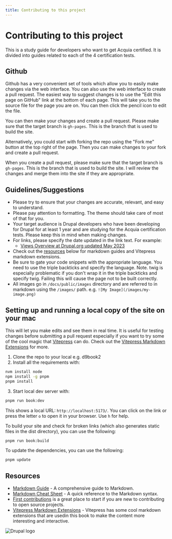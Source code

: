 ```yaml
---
title: Contributing to this project
---
```


# Contributing to this project

This is a study guide for developers who want to get Acquia certified. It is divided into guides related to each of the 4 certification tests. 



## Github
Github has a very convenient set of tools which allow you to easily make changes via the web interface. You can also use the web interface to create a pull request. The easiest way to suggest changes is to use the "Edit this page on GitHub" link at the bottom of each page. This will take you to the source file for the page you are on. You can then click the pencil icon to edit the file.

You can then make your changes and create a pull request. Please make sure that the target branch is `gh-pages`. This is the branch that is used to build the site.

Alternatively, you could start with forking the repo using the "Fork me" button at the top right of the page. Then you can make changes to your fork and create a pull request.

When you create a pull request, please make sure that the target branch is `gh-pages`. This is the branch that is used to build the site. I will review the changes and merge them into the site if they are appropriate.


## Guidelines/Suggestions

- Please try to ensure that your changes are accurate, relevant, and easy to understand.
- Please pay attention to formatting. The theme should take care of most of that for you.
- Your target audience is Drupal developers who have been developing for Drupal for at least 1 year and are studying for the Acquia certification tests. Please keep this in mind when making changes.
- For links, please specify the date updated in the link text. For example:
    - [Views Overview at Drupal.org updated May 2023](https://www.drupal.org/docs/8/core/modules/views)
- Check out the [resources](#resources) below for markdown guides and Vitepress markdown extensions.
- Be sure to gate your code snippets with the appropriate language. You need to use the triple backticks and specify the language. Note. twig is especially problematic if you don't wrap it in the triple backticks and specify twig. Failing this will cause the page not to be built correctly.
- All images go in `/docs/public/images` directory and are referred to in markdown using the `/images/` path. e.g. `![My Image](/images/my-image.png)`



## Setting up and running a local copy of the site on your mac

This will let you make edits and see them in real time. It is useful for testing changes before submitting a pull request especially if you want to try some of the cool magic that [Vitepress](https://vitepress.dev/) can do. Check out the [Vitepress Markdown Extensions](https://vitepress.dev/guide/markdown#markdown-extensions) for more.

1. Clone the repo to your local e.g. d9book2
2. Install all the requirements with:

```sh
nvm install node
npm install -g pnpm
pnpm install
```

3. Start local dev server with:

```sh
pnpm run book:dev
```

This shows a local URL: `http://localhost:5173/`. You can click on the link or press the letter `o` to open it in your browser.  Use `h` for help.

To build your site and check for broken links  (which also generates static files in the dist directory), you can use the following:

```sh
pnpm run book:build
```

To update the dependencies, you can use the following:

```sh
pnpm update
```

## Resources
- [Markdown Guide](https://www.markdownguide.org/) - A comprehensive guide to Markdown.
- [Markdown Cheat Sheet](https://www.markdownguide.org/cheat-sheet/) - A quick reference to the Markdown syntax.
- [First contributions](https://github.com/firstcontributions/first-contributions) is a great place to start if you are new to contributing to open source projects.
- [Vitepress Markdown Extensions](https://vitepress.dev/guide/markdown) - Vitepress has some cool markdown extensions that are usedin this book to make the content more interesting and interactive.


![Drupal logo](/images/drupal-logo-horizontal-blue.png)


